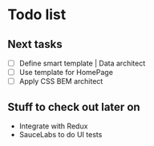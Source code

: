 Todo list
====

## Next tasks

- [ ] Define smart template | Data architect 
- [ ] Use template for HomePage
- [ ] Apply CSS BEM architect

## Stuff to check out later on

* Integrate with Redux 
* SauceLabs to do UI tests